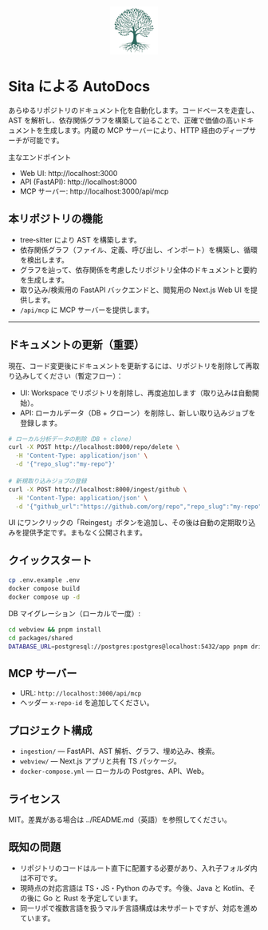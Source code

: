<p align="center">
  <img src="../webview/apps/webapp/public/favicon.svg" alt="OpenDocs by Sita" width="96" height="96" />
</p>

# Sita による AutoDocs

あらゆるリポジトリのドキュメント化を自動化します。コードベースを走査し、AST を解析し、依存関係グラフを構築して辿ることで、正確で価値の高いドキュメントを生成します。内蔵の MCP サーバーにより、HTTP 経由のディープサーチが可能です。

主なエンドポイント

- Web UI: http://localhost:3000
- API (FastAPI): http://localhost:8000
- MCP サーバー: http://localhost:3000/api/mcp

## 本リポジトリの機能

- tree‑sitter により AST を構築します。
- 依存関係グラフ（ファイル、定義、呼び出し、インポート）を構築し、循環を検出します。
- グラフを辿って、依存関係を考慮したリポジトリ全体のドキュメントと要約を生成します。
- 取り込み/検索用の FastAPI バックエンドと、閲覧用の Next.js Web UI を提供します。
- `/api/mcp` に MCP サーバーを提供します。

---

## ドキュメントの更新（重要）

現在、コード変更後にドキュメントを更新するには、リポジトリを削除して再取り込みしてください（暫定フロー）：

- UI: Workspace でリポジトリを削除し、再度追加します（取り込みは自動開始）。
- API: ローカルデータ（DB + クローン）を削除し、新しい取り込みジョブを登録します。

```bash
# ローカル分析データの削除（DB + clone）
curl -X POST http://localhost:8000/repo/delete \
  -H 'Content-Type: application/json' \
  -d '{"repo_slug":"my-repo"}'

# 新規取り込みジョブの登録
curl -X POST http://localhost:8000/ingest/github \
  -H 'Content-Type: application/json' \
  -d '{"github_url":"https://github.com/org/repo","repo_slug":"my-repo","force_full":false}'
```

UI にワンクリックの「Reingest」ボタンを追加し、その後は自動の定期取り込みを提供予定です。まもなく公開されます。

## クイックスタート

```bash
cp .env.example .env
docker compose build
docker compose up -d
```

DB マイグレーション（ローカルで一度）:

```bash
cd webview && pnpm install
cd packages/shared
DATABASE_URL=postgresql://postgres:postgres@localhost:5432/app pnpm drizzle-kit push --config drizzle.main.config.ts
```

## MCP サーバー

- URL: `http://localhost:3000/api/mcp`
- ヘッダー `x-repo-id` を追加してください。

## プロジェクト構成

- `ingestion/` — FastAPI、AST 解析、グラフ、埋め込み、検索。
- `webview/` — Next.js アプリと共有 TS パッケージ。
- `docker-compose.yml` — ローカルの Postgres、API、Web。

## ライセンス

MIT。差異がある場合は ../README.md（英語）を参照してください。

## 既知の問題

- リポジトリのコードはルート直下に配置する必要があり、入れ子フォルダ内は不可です。
- 現時点の対応言語は TS・JS・Python のみです。今後、Java と Kotlin、その後に Go と Rust を予定しています。
- 同一リポで複数言語を扱うマルチ言語構成は未サポートですが、対応を進めています。
